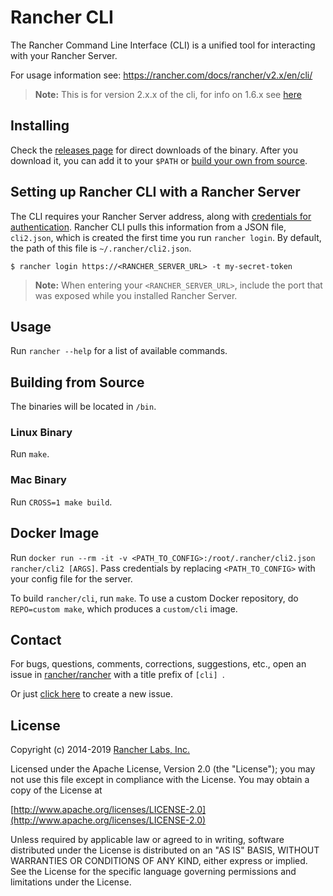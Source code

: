 Rancher CLI
===========

The Rancher Command Line Interface (CLI) is a unified tool for interacting with your Rancher Server.

For usage information see: https://rancher.com/docs/rancher/v2.x/en/cli/

> **Note:** This is for version 2.x.x of the cli, for info on 1.6.x see [here](https://github.com/rancher/cli/tree/v1.6)

## Installing

Check the [releases page](https://github.com/rancher/cli/releases) for direct downloads of the binary. After you download it, you can add it to your `$PATH` or [build your own from source](#building-from-source).

## Setting up Rancher CLI with a Rancher Server

The CLI requires your Rancher Server address, along with [credentials for authentication](https://rancher.com/docs/rancher/v2.x/en/user-settings/api-keys/). Rancher CLI pulls this information from a JSON file, `cli2.json`, which is created the first time you run `rancher login`. By default, the path of this file is `~/.rancher/cli2.json`.

```
$ rancher login https://<RANCHER_SERVER_URL> -t my-secret-token
```

> **Note:** When entering your `<RANCHER_SERVER_URL>`, include the port that was exposed while you installed Rancher Server.

## Usage

Run `rancher --help` for a list of available commands.

## Building from Source

The binaries will be located in `/bin`.

### Linux Binary

Run `make`.

### Mac Binary

Run `CROSS=1 make build`.

## Docker Image

Run `docker run --rm -it -v <PATH_TO_CONFIG>:/root/.rancher/cli2.json rancher/cli2 [ARGS]`.
Pass credentials by replacing `<PATH_TO_CONFIG>` with your config file for the server.

To build `rancher/cli`, run `make`.  To use a custom Docker repository, do `REPO=custom make`, which produces a `custom/cli` image.

## Contact

For bugs, questions, comments, corrections, suggestions, etc., open an issue in
[rancher/rancher](//github.com/rancher/rancher/issues) with a title prefix of `[cli] `.

Or just [click here](//github.com/rancher/rancher/issues/new?title=%5Bcli%5D%20) to create a new issue.

## License
Copyright (c) 2014-2019 [Rancher Labs, Inc.](http://rancher.com)

Licensed under the Apache License, Version 2.0 (the "License");
you may not use this file except in compliance with the License.
You may obtain a copy of the License at

[http://www.apache.org/licenses/LICENSE-2.0](http://www.apache.org/licenses/LICENSE-2.0)

Unless required by applicable law or agreed to in writing, software
distributed under the License is distributed on an "AS IS" BASIS,
WITHOUT WARRANTIES OR CONDITIONS OF ANY KIND, either express or implied.
See the License for the specific language governing permissions and
limitations under the License.
